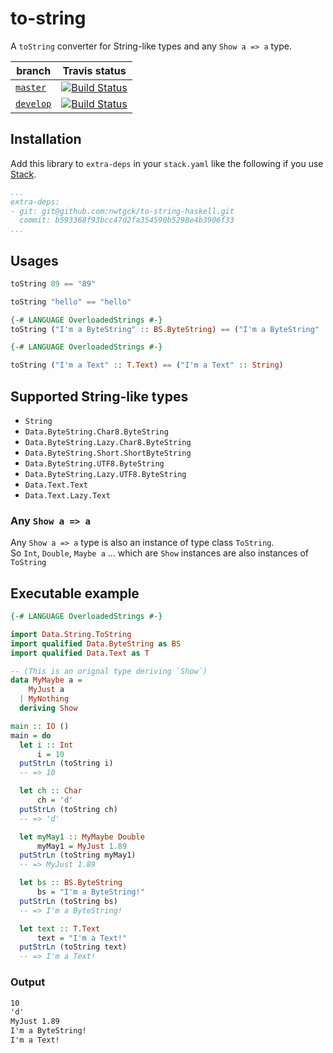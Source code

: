 # to-string

A `toString` converter for String-like types and any `Show a => a` type.

| branch | Travis status|
| --- | --- |
| [`master`](https://github.com/nwtgck/to-string-haskell/tree/master) | [![Build Status](https://travis-ci.org/nwtgck/to-string-haskell.svg?branch=master)](https://travis-ci.org/nwtgck/to-string-haskell) |
| [`develop`](https://github.com/nwtgck/to-string-haskell/tree/develop) | [![Build Status](https://travis-ci.org/nwtgck/to-string-haskell.svg?branch=develop)](https://travis-ci.org/nwtgck/to-string-haskell) |


## Installation

Add this library to `extra-deps` in your `stack.yaml` like the following if you use [Stack](https://docs.haskellstack.org/en/stable/README/).

```yaml
...
extra-deps: 
- git: git@github.com:nwtgck/to-string-haskell.git
  commit: b593368f93bcc47d2fa354590b5298e4b3906f33
...
```

## Usages

```hs
toString 89 == "89"
```

```hs
toString "hello" == "hello"
```

```hs
{-# LANGUAGE OverloadedStrings #-}
toString ("I'm a ByteString" :: BS.ByteString) == ("I'm a ByteString" :: String)
```

```hs
{-# LANGUAGE OverloadedStrings #-}

toString ("I'm a Text" :: T.Text) == ("I'm a Text" :: String)
```

## Supported String-like types

* `String`
* `Data.ByteString.Char8.ByteString`
* `Data.ByteString.Lazy.Char8.ByteString`
* `Data.ByteString.Short.ShortByteString`
* `Data.ByteString.UTF8.ByteString`
* `Data.ByteString.Lazy.UTF8.ByteString`
* `Data.Text.Text`
* `Data.Text.Lazy.Text`

### Any `Show a => a`

Any `Show a => a` type is also an instance of type class `ToString`.  
So `Int`, `Double`, `Maybe a` ... which are `Show` instances are also instances of `ToString`

## Executable example

```hs
{-# LANGUAGE OverloadedStrings #-}

import Data.String.ToString
import qualified Data.ByteString as BS
import qualified Data.Text as T

-- (This is an orignal type deriving `Show`)
data MyMaybe a = 
    MyJust a
  | MyNothing
  deriving Show

main :: IO ()
main = do
  let i :: Int
      i = 10
  putStrLn (toString i)
  -- => 10

  let ch :: Char
      ch = 'd'
  putStrLn (toString ch)
  -- => 'd'

  let myMay1 :: MyMaybe Double
      myMay1 = MyJust 1.89 
  putStrLn (toString myMay1)
  -- => MyJust 1.89

  let bs :: BS.ByteString
      bs = "I'm a ByteString!"
  putStrLn (toString bs)
  -- => I'm a ByteString!

  let text :: T.Text
      text = "I'm a Text!"
  putStrLn (toString text)
  -- => I'm a Text!
```

### Output

```txt
10
'd'
MyJust 1.89
I'm a ByteString!
I'm a Text!
```